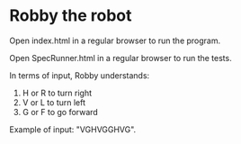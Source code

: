 <h1> Robby the robot </h1>


Open index.html in a regular browser to run the program.

Open SpecRunner.html in a regular browser to run the tests.

In terms of input, Robby understands:

1. H or R to turn right
2. V or L to turn left
3. G or F to go forward

Example of input: "VGHVGGHVG".
